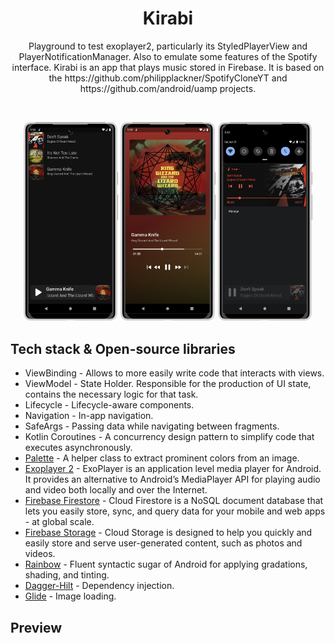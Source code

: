 
<h1 align="center">Kirabi</h1>
<p align="center">  
Playground to test exoplayer2, particularly its StyledPlayerView and PlayerNotificationManager. Also to emulate some features of the Spotify interface.
Kirabi is an app that plays music stored in Firebase. It is based on the https://github.com/philipplackner/SpotifyCloneYT and https://github.com/android/uamp projects.
</p>
<br>
<p align="center">
<img src="previews/main.png" width="30%"/> <img src="previews/player.png" width="30%"/> <img src="previews/notification.png" width="30%"/> 
</p>

## Tech stack & Open-source libraries
- ViewBinding - Allows to more easily write code that interacts with views.
- ViewModel - State Holder. Responsible for the production of UI state, contains the necessary logic for that task.
- Lifecycle - Lifecycle-aware components.
- Navigation - In-app navigation.
- SafeArgs - Passing data while navigating between fragments.
- Kotlin Coroutines - A concurrency design pattern to simplify code that executes asynchronously.
- [Palette](https://developer.android.com/jetpack/androidx/releases/palette) - A helper class to extract prominent colors from an image.
- [Exoplayer 2](https://exoplayer.dev/) - ExoPlayer is an application level media player for Android. It provides an alternative to Android’s MediaPlayer API for playing audio and video both locally and over the Internet.
- [Firebase Firestore](https://firebase.google.com/products/firestore) - Cloud Firestore is a NoSQL document database that lets you easily store, sync, and query data for your mobile and web apps - at global scale.
- [Firebase Storage](https://firebase.google.com/products/storage) - Cloud Storage is designed to help you quickly and easily store and serve user-generated content, such as photos and videos.
- [Rainbow](https://github.com/skydoves/Rainbow) - Fluent syntactic sugar of Android for applying gradations, shading, and tinting.
- [Dagger-Hilt](https://dagger.dev/hilt/gradle-setup) - Dependency injection.
- [Glide](https://github.com/bumptech/glide) - Image loading.


## Preview
